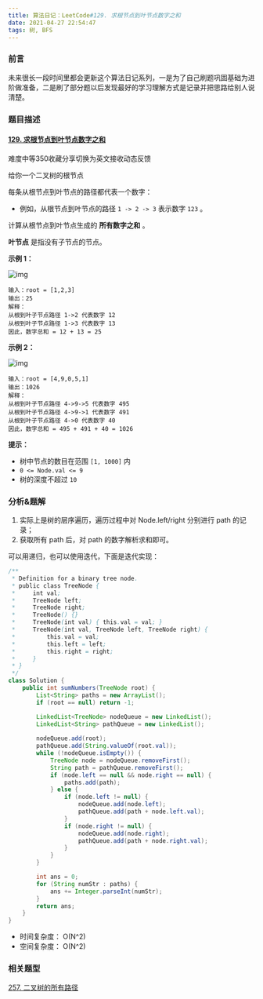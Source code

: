 ```yaml
---
title: 算法日记：LeetCode#129. 求根节点到叶节点数字之和
date: 2021-04-27 22:54:47
tags: 树, BFS
---
```


### 前言

未来很长一段时间里都会更新这个算法日记系列，一是为了自己刷题巩固基础为进阶做准备，二是刷了部分题以后发现最好的学习理解方式是记录并把思路给别人说清楚。

### 题目描述

#### [129. 求根节点到叶节点数字之和](https://leetcode-cn.com/problems/sum-root-to-leaf-numbers/)

难度中等350收藏分享切换为英文接收动态反馈

给你一个二叉树的根节点   

每条从根节点到叶节点的路径都代表一个数字：

- 例如，从根节点到叶节点的路径 `1 -> 2 -> 3` 表示数字 `123` 。

计算从根节点到叶节点生成的 **所有数字之和** 。

**叶节点** 是指没有子节点的节点。

 

**示例 1：**

![img](/Users/rmy/work/images/num1tree.jpg)

```
输入：root = [1,2,3]
输出：25
解释：
从根到叶子节点路径 1->2 代表数字 12
从根到叶子节点路径 1->3 代表数字 13
因此，数字总和 = 12 + 13 = 25
```

**示例 2：**

![img](/Users/rmy/work/images/num2tree.jpg)

```
输入：root = [4,9,0,5,1]
输出：1026
解释：
从根到叶子节点路径 4->9->5 代表数字 495
从根到叶子节点路径 4->9->1 代表数字 491
从根到叶子节点路径 4->0 代表数字 40
因此，数字总和 = 495 + 491 + 40 = 1026
```

 

**提示：**

- 树中节点的数目在范围 `[1, 1000]` 内
- `0 <= Node.val <= 9`
- 树的深度不超过 `10`

### 分析&题解

1. 实际上是树的层序遍历，遍历过程中对 Node.left/right 分别进行 path 的记录；
2. 获取所有 path 后，对 path 的数字解析求和即可。

可以用递归，也可以使用迭代，下面是迭代实现：

```java
/**
 * Definition for a binary tree node.
 * public class TreeNode {
 *     int val;
 *     TreeNode left;
 *     TreeNode right;
 *     TreeNode() {}
 *     TreeNode(int val) { this.val = val; }
 *     TreeNode(int val, TreeNode left, TreeNode right) {
 *         this.val = val;
 *         this.left = left;
 *         this.right = right;
 *     }
 * }
 */
class Solution {
    public int sumNumbers(TreeNode root) {
        List<String> paths = new ArrayList();
        if (root == null) return -1;

        LinkedList<TreeNode> nodeQueue = new LinkedList();
        LinkedList<String> pathQueue = new LinkedList(); 
        
        nodeQueue.add(root);
        pathQueue.add(String.valueOf(root.val));
        while (!nodeQueue.isEmpty()) {
            TreeNode node = nodeQueue.removeFirst();
            String path = pathQueue.removeFirst();
            if (node.left == null && node.right == null) {
                paths.add(path);
            } else {
                if (node.left != null) {
                    nodeQueue.add(node.left);
                    pathQueue.add(path + node.left.val);
                } 
                if (node.right != null) {
                    nodeQueue.add(node.right);
                    pathQueue.add(path + node.right.val);
                }
            }
        }

        int ans = 0;
        for (String numStr : paths) {
            ans += Integer.parseInt(numStr);
        }
        return ans;
    }
}
```

- 时间复杂度： O(N^2)
- 空间复杂度： O(N^2)

### 相关题型

[257. 二叉树的所有路径](https://leetcode-cn.com/problems/binary-tree-paths/)

